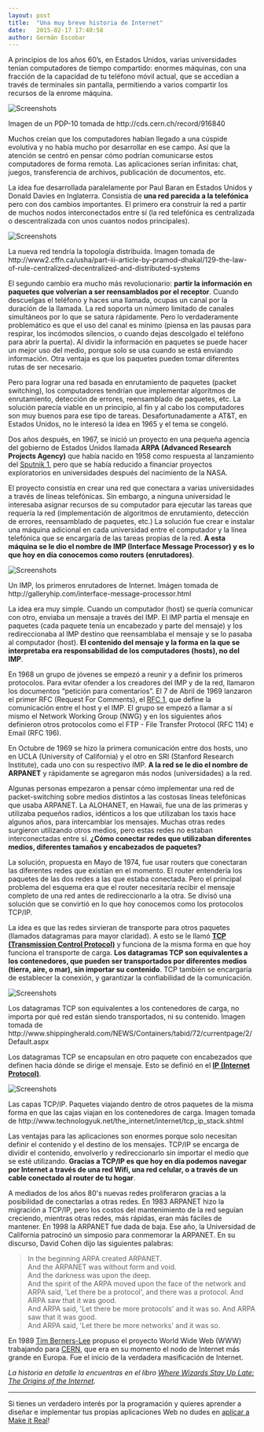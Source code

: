 ```yaml
---
layout: post
title:  "Una muy breve historia de Internet"
date:   2015-02-17 17:40:58
author: Germán Escobar
---
```


A principios de los años 60’s, en Estados Unidos, varias universidades tenían computadores de tiempo compartido: enormes máquinas, con una fracción de la capacidad de tu teléfono móvil actual, que se accedían a través de terminales sin pantalla, permitiendo a varios compartir los recursos de la enrome máquina.

<img src="/images/mainframe3.jpg" alt="Screenshots" class="photo">

<p class="photo-description">Imagen de un PDP-10 tomada de http://cds.cern.ch/record/916840</p>

Muchos creían que los computadores habían llegado a una cúspide evolutiva y no había mucho por desarrollar en ese campo. Así que la atención se centró en pensar cómo podrían comunicarse estos computadores de forma remota. Las aplicaciones serían infinitas: chat, juegos, transferencia de archivos, publicación de documentos, etc.

La idea fue desarrollada paralelamente por Paul Baran en Estados Unidos y Donald Davies en Inglaterra. Consistía de **una red parecida a la telefónica** pero con dos cambios importantes. El primero era construir la red a partir de muchos nodos interconectados entre sí (la red telefónica es centralizada o descentralizada con unos cuantos nodos principales).

<img src="/images/topologies.jpg" alt="Screenshots" class="photo">

<p class="photo-description">La nueva red tendría la topología distribuída. Imagen tomada de http://www2.cffn.ca/usha/part-iii-article-by-pramod-dhakal/129-the-law-of-rule-centralized-decentralized-and-distributed-systems</p>

El segundo cambio era mucho más revolucionario: **partir la información en paquetes que volverían a ser reensamblados por el receptor**. Cuando descuelgas el teléfono y haces una llamada, ocupas un canal por la duración de la llamada. La red soporta un número limitado de canales simultáneos por lo que se satura rápidamente. Pero lo verdaderamente problemático es que el uso del canal es mínimo (piensa en las pausas para respirar, los incómodos silencios, o cuando dejas descolgado el teléfono para abrir la puerta). Al dividir la información en paquetes se puede hacer un mejor uso del medio, porque solo se usa cuando se está enviando información. Otra ventaja es que los paquetes pueden tomar diferentes rutas de ser necesario.

Pero para lograr una red basada en enrutamiento de paquetes (packet switching), los computadores tendrían que implementar algoritmos de enrutamiento, detección de errores, reensamblado de paquetes, etc. La solución parecía viable en un principio, al fin y al cabo los computadores son muy buenos para ese tipo de tareas. Desafortunadamente a AT&T, en Estados Unidos, no le interesó la idea en 1965 y el tema se congeló.

Dos años después, en 1967, se inició un proyecto en una pequeña agencia del gobierno de Estados Unidos llamada **ARPA (Advanced Research Projects Agency)** que había nacido en 1958 como respuesta al lanzamiento del <a href="http://en.wikipedia.org/wiki/Sputnik_1" target="_blank">Sputnik 1</a>, pero que se había reducido a financiar proyectos exploratorios en universidades después del nacimiento de la NASA.

El proyecto consistía en crear una red que conectara a varias universidades a través de líneas telefónicas. Sin embargo, a ninguna universidad le interesaba asignar recursos de su computador para ejecutar las tareas que requería la red (implementación de algoritmos de enrutamiento, detección de errores, reensamblado de paquetes, etc.) La solución fue crear e instalar una máquina adicional en cada universidad entre el computador y la línea telefónica que se encargaría de las tareas propias de la red. **A esta máquina se le dio el nombre de IMP (Interface Message Processor) y es lo que hoy en día conocemos como routers (enrutadores)**.

<img src="/images/imp.jpg" alt="Screenshots" class="photo">

<p class="photo-description">Un IMP, los primeros enrutadores de Internet. Imágen tomada de http://galleryhip.com/interface-message-processor.html</p>

La idea era muy simple. Cuando un computador (host) se quería comunicar con otro, enviaba un mensaje a través del IMP. El IMP partía el mensaje en paquetes (cada paquete tenía un encabezado y parte del mensaje) y los redireccionaba al IMP destino que reensamblaba el mensaje y se lo pasaba al computador (host). **El contenido del mensaje y la forma en la que se interpretaba era responsabilidad de los computadores (hosts), no del IMP**.

En 1968 un grupo de jóvenes se empezó a reunir y a definir los primeros protocolos. Para evitar ofender a los creadores del IMP y de la red, llamaron los documentos “petición para comentarios”. El 7 de Abril de 1969 lanzaron el primer RFC (Request For Comments), el <a href="https://tools.ietf.org/html/rfc1" target="_blank">RFC 1</a>, que define la comunicación entre el host y el IMP. El grupo se empezó a llamar a sí mismo el Network Working Group (NWG) y en los siguientes años definieron otros protocolos como el FTP - File Transfer Protocol (RFC 114) e Email (RFC 196).

En Octubre de 1969 se hizo la primera comunicación entre dos hosts, uno en UCLA (University of California) y el otro en SRI (Stanford Research Institute), cada uno con su respectivo IMP. **A la red se le dio el nombre de ARPANET** y rápidamente se agregaron más nodos (universidades) a la red.

Algunas personas empezaron a pensar cómo implementar una red de packet-switching sobre medios distintos a las costosas líneas telefónicas que usaba ARPANET. La ALOHANET, en Hawaii, fue una de las primeras y utilizaba pequeños radios, idénticos a los que utilizaban los taxis hace algunos años, para intercambiar los mensajes. Muchas otras redes surgieron utilizando otros medios, pero estas redes no estaban interconectadas entre sí. **¿Cómo conectar redes que utilizaban diferentes medios, diferentes tamaños y encabezados de paquetes?**

La solución, propuesta en Mayo de 1974, fue usar routers que conectaran las diferentes redes que existían en el momento. El router entendería los paquetes de las dos redes a las que estaba conectada. Pero el principal problema del esquema era que el router necesitaría recibir el mensaje completo de una red antes de redireccionarlo a la otra. Se divisó una solución que se convirtió en lo que hoy conocemos como los protocolos TCP/IP.

La idea es que las redes sirvieran de transporte para otros paquetes (llamados datagramas para mayor claridad). A esto se le llamó <a href="http://en.wikipedia.org/wiki/Transmission_Control_Protocol" target="_blank"><strong>TCP (Transmission Control Protocol)</strong></a> y funciona de la misma forma en que hoy funciona el transporte de carga. **Los datagramas TCP son equivalentes a los contenedores, que pueden ser transportados por diferentes medios (tierra, aire, o mar), sin importar su contenido**. TCP también se encargaría de establecer la conexión, y garantizar la confiabilidad de la comunicación.

<img src="/images/container-ship.jpg" alt="Screenshots" class="photo">

<p class="photo-description">Los datagramas TCP son equivalentes a los contenedores de carga, no importa por qué red están siendo transportados, ni su contenido. Imagen tomada de http://www.shippingherald.com/NEWS/Containers/tabid/72/currentpage/2/Default.aspx</p>

Los datagramas TCP se encapsulan en otro paquete con encabezados que definen hacia dónde se dirige el mensaje. Esto se definió en el <a href="http://en.wikipedia.org/wiki/Internet_Protocol" target="_blank"><strong>IP (Internet Protocol)</strong></a>.

<img src="/images/tcp-ip.gif" alt="Screenshots" class="photo">

<p class="photo-description">Las capas TCP/IP. Paquetes viajando dentro de otros paquetes de la misma forma en que las cajas viajan en los contenedores de carga. Imagen tomada de http://www.technologyuk.net/the_internet/internet/tcp_ip_stack.shtml</p>

Las ventajas para las aplicaciones son enormes porque solo necesitan definir el contenido y el destino de los mensajes. TCP/IP se encarga de dividir el contenido, envolverlo y redireccionarlo sin importar el medio que se esté utilizando. **Gracias a TCP/IP es que hoy en día podemos navegar por Internet a través de una red Wifi, una red celular, o a través de un cable conectado al router de tu hogar**.

A mediados de los años 80's nuevas redes proliferaron gracias a la posibilidad de conectarlas a otras redes. En 1983 ARPANET hizo la migración a TCP/IP, pero los costos del mantenimiento de la red seguían creciendo, mientras otras redes, más rápidas, eran más fáciles de mantener. En 1998 la ARPANET fue dada de baja. Ese año, la Universidad de California patrocinó un simposio para conmemorar la ARPANET. En su discurso, David Cohen dijo las siguientes palabras:

<blockquote>In the beginning ARPA created ARPANET.<br>
	And the ARPANET was without form and void.<br>
	And the darkness was upon the deep.<br>
	And the spirit of the ARPA moved upon the face of the network and ARPA said, 'Let there be a protocol', and there was a protocol. And ARPA saw that it was good. <br>
	And ARPA said, 'Let there be more protocols' and it was so. And ARPA saw that it was good.<br>
	And ARPA said, 'Let there be more networks' and it was so.</blockquote>

En 1989 <a href="http://en.wikipedia.org/wiki/Tim_Berners-Lee" target="_blank">Tim Berners-Lee</a> propuso el proyecto World Wide Web (WWW) trabajando para <a href="http://en.wikipedia.org/wiki/CERN" target="_blank">CERN</a>, que era en su momento el nodo de Internet más grande en Europa. Fue el inicio de la verdadera masificación de Internet.

*La historia en detalle la encuentras en el libro <a href="http://www.amazon.com/Where-Wizards-Stay-Up-Late-ebook/dp/B000FC0WP6/ref=sr_1_1?s=digital-text&ie=UTF8&qid=1424226000&sr=1-1&keywords=where+wizards+stay+up+late" target="_blank">Where Wizards Stay Up Late: The Origins of the Internet</a>.*

***

Si tienes un verdadero interés por la programación y quieres aprender a diseñar e implementar tus propias aplicaciones Web no dudes en [aplicar a Make it Real](/apply)!
